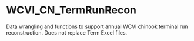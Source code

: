 # WCVI_CN_TermRunRecon
Data wrangling and functions to support annual WCVI chinook terminal run reconstruction. Does not replace Term Excel files. 

